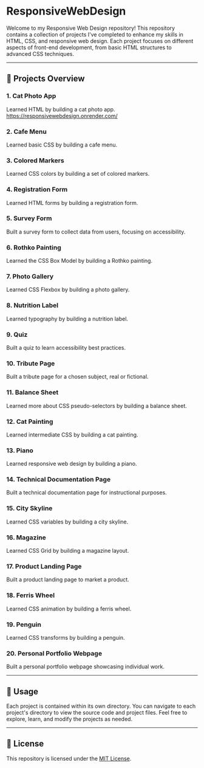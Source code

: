 # ResponsiveWebDesign

Welcome to my Responsive Web Design repository! This repository contains a collection of projects I've completed to enhance my skills in HTML, CSS, and responsive web design. Each project focuses on different aspects of front-end development, from basic HTML structures to advanced CSS techniques.

---

## 🚀 Projects Overview

### 1. Cat Photo App
Learned HTML by building a cat photo app.
https://responsivewebdesign.onrender.com/

### 2. Cafe Menu
Learned basic CSS by building a cafe menu.

### 3. Colored Markers
Learned CSS colors by building a set of colored markers.

### 4. Registration Form
Learned HTML forms by building a registration form.

### 5. Survey Form
Built a survey form to collect data from users, focusing on accessibility.

### 6. Rothko Painting
Learned the CSS Box Model by building a Rothko painting.

### 7. Photo Gallery
Learned CSS Flexbox by building a photo gallery.

### 8. Nutrition Label
Learned typography by building a nutrition label.

### 9. Quiz
Built a quiz to learn accessibility best practices.

### 10. Tribute Page
Built a tribute page for a chosen subject, real or fictional.

### 11. Balance Sheet
Learned more about CSS pseudo-selectors by building a balance sheet.

### 12. Cat Painting
Learned intermediate CSS by building a cat painting.

### 13. Piano
Learned responsive web design by building a piano.

### 14. Technical Documentation Page
Built a technical documentation page for instructional purposes.

### 15. City Skyline
Learned CSS variables by building a city skyline.

### 16. Magazine
Learned CSS Grid by building a magazine layout.

### 17. Product Landing Page
Built a product landing page to market a product.

### 18. Ferris Wheel
Learned CSS animation by building a ferris wheel.

### 19. Penguin
Learned CSS transforms by building a penguin.

### 20. Personal Portfolio Webpage
Built a personal portfolio webpage showcasing individual work.

---

## 📂 Usage

Each project is contained within its own directory. You can navigate to each project's directory to view the source code and project files. Feel free to explore, learn, and modify the projects as needed.

---

## 📝 License

This repository is licensed under the [MIT License](LICENSE).
